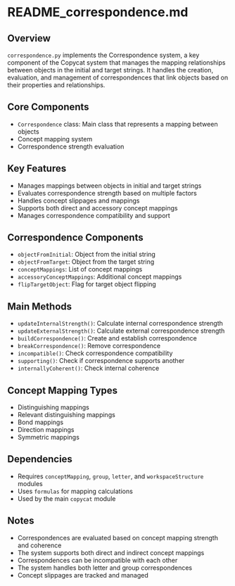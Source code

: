 # README_correspondence.md

## Overview
`correspondence.py` implements the Correspondence system, a key component of the Copycat system that manages the mapping relationships between objects in the initial and target strings. It handles the creation, evaluation, and management of correspondences that link objects based on their properties and relationships.

## Core Components
- `Correspondence` class: Main class that represents a mapping between objects
- Concept mapping system
- Correspondence strength evaluation

## Key Features
- Manages mappings between objects in initial and target strings
- Evaluates correspondence strength based on multiple factors
- Handles concept slippages and mappings
- Supports both direct and accessory concept mappings
- Manages correspondence compatibility and support

## Correspondence Components
- `objectFromInitial`: Object from the initial string
- `objectFromTarget`: Object from the target string
- `conceptMappings`: List of concept mappings
- `accessoryConceptMappings`: Additional concept mappings
- `flipTargetObject`: Flag for target object flipping

## Main Methods
- `updateInternalStrength()`: Calculate internal correspondence strength
- `updateExternalStrength()`: Calculate external correspondence strength
- `buildCorrespondence()`: Create and establish correspondence
- `breakCorrespondence()`: Remove correspondence
- `incompatible()`: Check correspondence compatibility
- `supporting()`: Check if correspondence supports another
- `internallyCoherent()`: Check internal coherence

## Concept Mapping Types
- Distinguishing mappings
- Relevant distinguishing mappings
- Bond mappings
- Direction mappings
- Symmetric mappings

## Dependencies
- Requires `conceptMapping`, `group`, `letter`, and `workspaceStructure` modules
- Uses `formulas` for mapping calculations
- Used by the main `copycat` module

## Notes
- Correspondences are evaluated based on concept mapping strength and coherence
- The system supports both direct and indirect concept mappings
- Correspondences can be incompatible with each other
- The system handles both letter and group correspondences
- Concept slippages are tracked and managed 